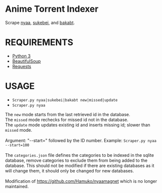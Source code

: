 Anime Torrent Indexer
==========

Scrape [nyaa](http://nyaa.se), [sukebei](http://sukebei.nyaa.se), and [bakabt](http://bakabt.me).

# REQUIREMENTS
- [Python 3](https://www.python.org/download/releases/3.0/)
- [BeautifulSoup](http://www.crummy.com/software/BeautifulSoup/)
- [Requests](http://docs.python-requests.org/en/latest/)

# USAGE
- `Scraper.py nyaa|sukebei|bakabt new|missed|update`
- `Scraper.py nyaa`

The `new` mode starts from the last retrieved id in the database.<br>
The `missed` mode rechecks for missed id not in the database.<br>
The `update` mode updates existing id and inserts missing id; slower than `missed` mode.<br>
<br>
Argument: "--start=" followed by the ID number. Example: `Scraper.py nyaa --start=100`<br>
<br>
The `categories.json` file defines the categories to be indexed in the sqlite database, remove categories to exclude them from being added to the database. This should not be modified if there are existing databases as it will change them, it should only be changed for new databases.<br>
<br>
Modification of https://github.com/Hamuko/nyaamagnet which is no longer maintained.
